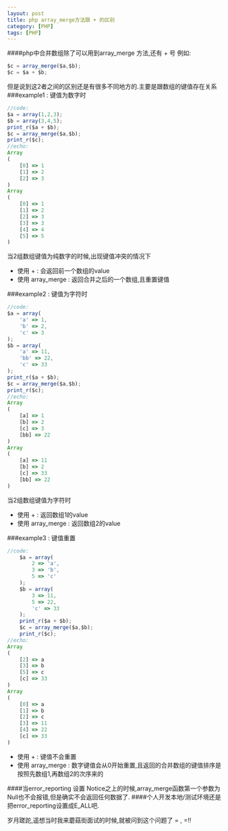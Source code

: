 ```yaml
---
layout: post
title: php array_merge方法跟 + 的区别
category: [PHP]
tags: [PHP]
---
```


####php中合并数组除了可以用到array_merge 方法,还有 + 号
例如:

```js
$c = array_merge($a,$b);
$c = $a + $b;
```
但是说到这2者之间的区别还是有很多不同地方的.主要是跟数组的键值存在关系
###example1 : 键值为数字时
```js
//code:
$a = array(1,2,3);
$b = array(3,4,5);
print_r($a + $b);
$c = array_merge($a,$b);
print_r($c);
//echo:
Array
(
    [0] => 1
    [1] => 2
    [2] => 3
)
Array
(
    [0] => 1
    [1] => 2
    [2] => 3
    [3] => 3
    [4] => 4
    [5] => 5
)
```

当2组数组键值为纯数字的时候,出现键值冲突的情况下

* 使用 + : 会返回前一个数组的value
* 使用 array_merge : 返回合并之后的一个数组,且重置键值

###example2 : 键值为字符时
```js
//code:
$a = array(
	'a' => 1,
	'b' => 2,
	'c' => 3
);
$b = array(
	'a' => 11,
	'bb' => 22,
	'c' => 33
);	
print_r($a + $b);
$c = array_merge($a,$b);
print_r($c);
//echo:
Array
(
    [a] => 1
    [b] => 2
    [c] => 3
    [bb] => 22
)
Array
(
    [a] => 11
    [b] => 2
    [c] => 33
    [bb] => 22
)
```

当2组数组键值为字符时

* 使用 + : 返回数组1的value
* 使用 array_merge : 返回数组2的value

###example3 : 键值重置

```js
//code:
	$a = array(
		2 => 'a',
		3 => 'b',
		5 => 'c'
	);
	$b = array(
		3 => 11,
		5 => 22,
		'c' => 33
	);	
	print_r($a + $b);
	$c = array_merge($a,$b);
	print_r($c);
//echo:
Array
(
    [2] => a
    [3] => b
    [5] => c
    [c] => 33
)
Array
(
    [0] => a
    [1] => b
    [2] => c
    [3] => 11
    [4] => 22
    [c] => 33
)
```

* 使用 + : 键值不会重置
* 使用 array_merge : 数字键值会从0开始重置,且返回的合并数组的键值排序是按照先数组1,再数组2的次序来的

####当error_reporting 设置 Notice之上的时候,array_merge函数第一个参数为Null也不会报错,但是确实不会返回任何数据了.
####个人开发本地/测试环境还是把error_reporting设置成E_ALL吧.

岁月蹉跎,遥想当时我来蘑菇街面试的时候,就被问到这个问题了 = , =!!





